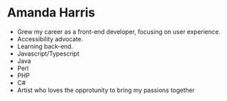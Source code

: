 # Amanda Harris
- Grew my career as a front-end developer, focusing on user experience.
- Accessibility advocate.
- Learning back-end.
- Javascript/Typescript
- Java
- Perl
- PHP
- C#
- Artist who loves the opprotunity to bring my passions together

